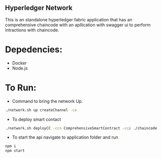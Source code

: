 ## Hyperledger Network
This is an standalone hyperledger fabric application that has an comprehensive chaincode with an apllication with swagger ui to perform intractions with chaincode.

# Depedencies:
- Docker
- Node.js

# To Run:
- Command to bring the network Up. 
```bash
./network.sh up createChannel -ca
```
- To deploy smart contact 
```bash
./network.sh deployCC -ccn ComprehensiveSmartContract -ccp ./chaincode -ccl javascript
```
- To start the api navigate to application folder and run
```bash
npm i
npm start
```
